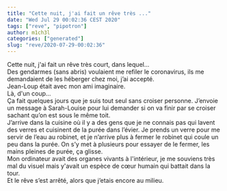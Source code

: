 ```yaml
---
title: "Cette nuit, j'ai fait un rêve très ..."
date: "Wed Jul 29 00:02:36 CEST 2020"
tags: ["reve", "pipotron"]
author: m1ch3l
categories: ["generated"]
slug: "reve/2020-07-29-00:02:36"
---
```


Cette nuit, j'ai fait un rêve très court, dans lequel...<br>
Des gendarmes (sans abris) voulaient me refiler le coronavirus, ils me demandaient de les héberger chez moi, j’ai accepté.<br>
Jean-Loup était avec mon ami imaginaire.<br>
Là, d'un coup...<br>
Ça fait quelques jours que je suis tout seul sans croiser personne. J’envoie un message à Sarah-Louise pour lui demander si on va finir par se croiser sachant qu’on est sous le même toit.<br>
J’arrive dans la cuisine où il y a des gens que je ne connais pas qui lavent des verres et cuisinent de la purée dans l’évier. Je prends un verre pour me servir de l’eau au robinet, et je n’arrive plus à fermer le robinet qui coule un peu dans la purée. On s’y met à plusieurs pour essayer de le fermer, les mains pleines de purée, ça glisse.<br>
Mon ordinateur avait des organes vivants à l'intérieur, je me souviens très mal du visuel mais y'avait un espèce de cœur humain qui battait dans la tour.<br>
Et le rêve s’est arrêté, alors que j’etais encore au milieu.<br>
